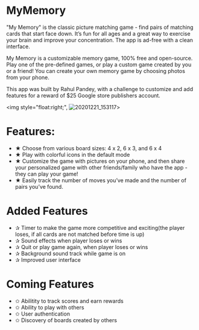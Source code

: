 # MyMemory

"My Memory" is the classic picture matching game - find pairs of matching cards that start face down. 
It’s fun for all ages and a great way to exercise your brain and improve your concentration. The app is ad-free with a clean interface.

My Memory is a customizable memory game, 100% free and open-source. Play one of the pre-defined games, 
or play a custom game created by you or a friend! You can create your own memory game by choosing photos from your phone.

This app was built by Rahul Pandey, with a challenge to customize and add features for a reward of $25 Google store publishers account.

<img style="float:right;", ![20201221_153117](https://user-images.githubusercontent.com/61253347/102788077-600a9000-43a2-11eb-9ec2-7bccc57c4b4e.gif)>

# Features:
- ★ Choose from various board sizes: 4 x 2, 6 x 3, and 6 x 4
- ★ Play with colorful icons in the default mode
- ★ Customize the game with pictures on your phone, 
and then share your personalized game with other friends/family who have the app - they can play your game!
- ★ Easily track the number of moves you’ve made and the number of pairs you’ve found.

# Added Features
- ✰ Timer to make the game more competitive and exciting(the player loses, if all cards are not matched before time is up)
- ✰ Sound effects when player loses or wins
- ✰ Quit or play game again, when player loses or wins
- ✰ Background sound track while game is on
- ✰ Improved user interface

# Coming Features
- ✩ Abilitity to track scores and earn rewards
- ✩ Ability to play with others
- ✩ User authentication
- ✩ Discovery of boards created by others


